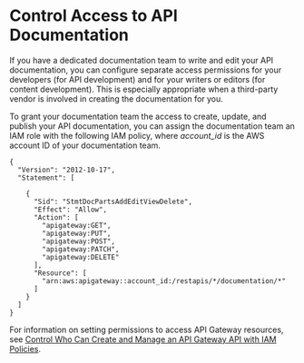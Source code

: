 # Control Access to API Documentation<a name="api-gateway-documenting-api-content-provision-and-consumption"></a>

If you have a dedicated documentation team to write and edit your API documentation, you can configure separate access permissions for your developers \(for API development\) and for your writers or editors \(for content development\)\. This is especially appropriate when a third\-party vendor is involved in creating the documentation for you\. 

 To grant your documentation team the access to create, update, and publish your API documentation, you can assign the documentation team an IAM role with the following IAM policy, where *account\_id* is the AWS account ID of your documentation team\. 

```
{
  "Version": "2012-10-17",
  "Statement": [

    {
      "Sid": "StmtDocPartsAddEditViewDelete",
      "Effect": "Allow",
      "Action": [
        "apigateway:GET",
        "apigateway:PUT",
        "apigateway:POST",
        "apigateway:PATCH",
        "apigateway:DELETE"
      ],
      "Resource": [
        "arn:aws:apigateway::account_id:/restapis/*/documentation/*"
      ]
    }
  ]
}
```

 For information on setting permissions to access API Gateway resources, see [ Control Who Can Create and Manage an API Gateway API with IAM Policies](api-gateway-control-access-using-iam-policies-to-create-and-manage-api.md#api-gateway-control-access-using-iam-policies)\. 